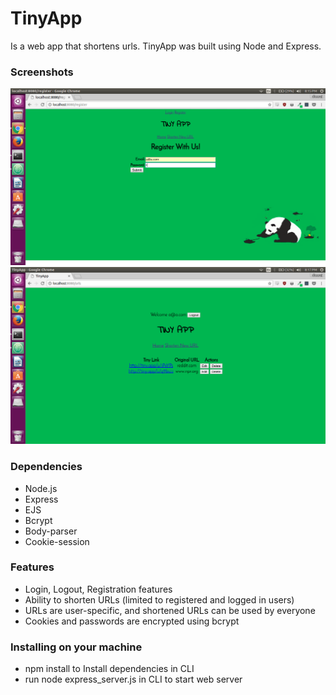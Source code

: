 # TinyApp
Is a web app that shortens urls. TinyApp was built using Node and Express.

### Screenshots
!["image of registration page"](https://github.com/rajmytaj/TinyApp/blob/master/docs/register.png)
!["image of urls page"](https://github.com/rajmytaj/TinyApp/blob/master/docs/urls_page.png)

### Dependencies
- Node.js
- Express
- EJS
- Bcrypt
- Body-parser
- Cookie-session

### Features
- Login, Logout, Registration features
- Ability to shorten URLs (limited to registered and logged in users)
- URLs are user-specific, and shortened URLs can be used by everyone
- Cookies and passwords are encrypted using bcrypt


### Installing on your machine
- npm install to Install dependencies in CLI
- run node express_server.js in CLI to start web server 
